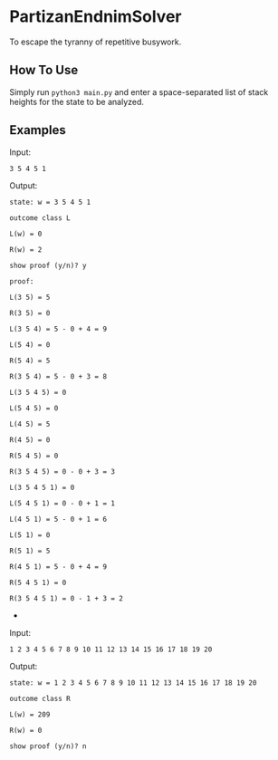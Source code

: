 # PartizanEndnimSolver

To escape the tyranny of repetitive busywork.

## How To Use

Simply run `python3 main.py` and enter a space-separated list of stack heights for the state to be analyzed.

## Examples

Input:

`3 5 4 5 1`

Output:

`state: w = 3 5 4 5 1`

`outcome class L`

`L(w) = 0`

`R(w) = 2`

`show proof (y/n)? y`

`proof:`

`L(3 5) = 5`

`R(3 5) = 0`

`L(3 5 4) = 5 - 0 + 4 = 9`

`L(5 4) = 0`

`R(5 4) = 5`

`R(3 5 4) = 5 - 0 + 3 = 8`

`L(3 5 4 5) = 0`

`L(5 4 5) = 0`

`L(4 5) = 5`

`R(4 5) = 0`

`R(5 4 5) = 0`

`R(3 5 4 5) = 0 - 0 + 3 = 3`

`L(3 5 4 5 1) = 0`

`L(5 4 5 1) = 0 - 0 + 1 = 1`

`L(4 5 1) = 5 - 0 + 1 = 6`

`L(5 1) = 0`

`R(5 1) = 5`

`R(4 5 1) = 5 - 0 + 4 = 9`

`R(5 4 5 1) = 0`

`R(3 5 4 5 1) = 0 - 1 + 3 = 2`

-

Input:

`1 2 3 4 5 6 7 8 9 10 11 12 13 14 15 16 17 18 19 20`

Output:

`state: w = 1 2 3 4 5 6 7 8 9 10 11 12 13 14 15 16 17 18 19 20`

`outcome class R`

`L(w) = 209`

`R(w) = 0`

`show proof (y/n)? n`
